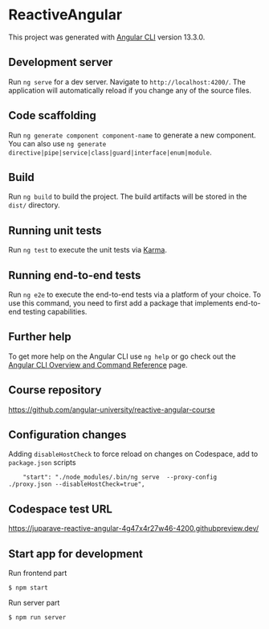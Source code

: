 # ReactiveAngular

This project was generated with [Angular CLI](https://github.com/angular/angular-cli) version 13.3.0.

## Development server

Run `ng serve` for a dev server. Navigate to `http://localhost:4200/`. The application will automatically reload if you change any of the source files.

## Code scaffolding

Run `ng generate component component-name` to generate a new component. You can also use `ng generate directive|pipe|service|class|guard|interface|enum|module`.

## Build

Run `ng build` to build the project. The build artifacts will be stored in the `dist/` directory.

## Running unit tests

Run `ng test` to execute the unit tests via [Karma](https://karma-runner.github.io).

## Running end-to-end tests

Run `ng e2e` to execute the end-to-end tests via a platform of your choice. To use this command, you need to first add a package that implements end-to-end testing capabilities.

## Further help

To get more help on the Angular CLI use `ng help` or go check out the [Angular CLI Overview and Command Reference](https://angular.io/cli) page.

## Course repository

https://github.com/angular-university/reactive-angular-course

## Configuration changes

Adding `disableHostCheck` to force reload on changes on Codespace, add to `package.json` scripts

```
    "start": "./node_modules/.bin/ng serve  --proxy-config ./proxy.json --disableHostCheck=true",
```
## Codespace test URL

https://juparave-reactive-angular-4g47x4r27w46-4200.githubpreview.dev/

## Start app for development

Run frontend part

    $ npm start

Run server part

    $ npm run server

